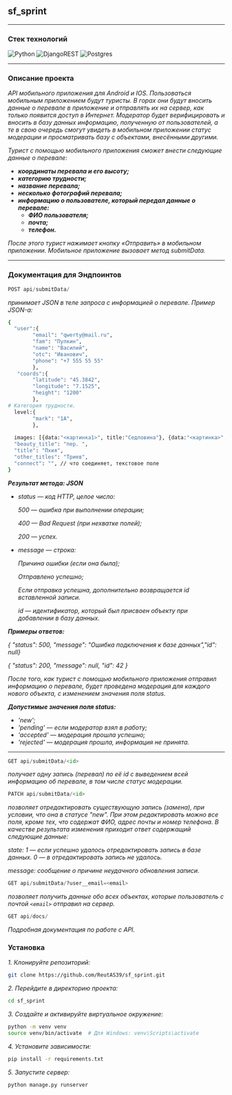## sf_sprint

______
### Стек технологий 


![Python](https://img.shields.io/badge/python-3670A0?style=for-the-badge&logo=python&logoColor=ffdd54)
![DjangoREST](https://img.shields.io/badge/DJANGO-REST-ff1709?style=for-the-badge&logo=django&logoColor=white&color=ff1709&labelColor=gray)
![Postgres](https://img.shields.io/badge/postgres-%23316192.svg?style=for-the-badge&logo=postgresql&logoColor=white)
______
### Описание проекта

_API мобильного приложения для Android и IOS.
*Пользоваться мобильным приложением будут туристы. В горах они будут вносить данные о перевале в приложение и отправлять их на сервер, как только появится доступ в Интернет.*
*Модератор будет верифицировать и вносить в базу данных информацию, полученную от пользователей, а те в свою очередь смогут увидеть в мобильном приложении статус модерации и просматривать базу с объектами, внесёнными другими.*_

*Турист с помощью мобильного приложения сможет внести следующие данные о перевале:*
+ ***координаты перевала и его высоту;***
+ ***категорию трудности;***
+ ***название перевала;***
+ ***несколько фотографий перевала;***
+ ***информацию о пользователе, который передал данные о перевале:***
  + ***ФИО пользователя;***
  + ***почта;***
  + ***телефон.***

*После этого турист нажимает кнопку «Отправить» в мобильном приложении. Мобильное приложение вызовает метод submitData.*

______

### Документация для Эндпоинтов 
 
```python
POST api/submitData/
 ```
 
 *принимает JSON в теле запроса с информацией о перевале. Пример JSON-а:*

``` sh
{
  "user":{
		"email": "qwerty@mail.ru", 
		"fam": "Пупкин", 
		"name": "Василий", 
		"otc": "Иванович", 
		"phone": "+7 555 55 55"
		}, 
   "coords":{
		"latitude": "45.3842",
		"longitude": "7.1525",
		"height": "1200"
		},
# Категория трудности.
  level:{
		"mark": "1А",
		},
 
  images: [{data:"<картинка1>", title:"Седловина"}, {data:"<картинка>", title:"Подъём"}]
  "beauty_title": "пер. ",
  "title": "Пхия",
  "other_titles": "Триев",
  "connect": "", // что соединяет, текстовое поле
}

```

***Результат метода: JSON***

+ *status — код HTTP, целое число:*
 
    *500 — ошибка при выполнении операции;*
    
    *400 — Bad Request (при нехватке полей);*
    
    *200 — успех.*
    
+ *message — строка:*

   *Причина ошибки (если она была);*
    
    *Отправлено успешно;*
    
    *Если отправка успешна, дополнительно возвращается id вставленной записи.*
    
    *id — идентификатор, который был присвоен объекту при добавлении в базу данных.*
    
    
***Примеры oтветов:***

*{ "status": 500, "message": "Ошибка подключения к базе данных","id": null}*

*{ "status": 200, "message": null, "id": 42 }*


*После того, как турист с помощью мобильного приложения отправил информацию о перевале, будет проведена модерация для каждого нового объекта, с изменением значения поля status.*

***Допустимые значения поля status:***

+ *'new';*
+ *'pending' — если модератор взял в работу;*
+ *'accepted' — модерация прошла успешно;*
+ *'rejected' — модерация прошла, информация не принята.*

______

```python
GET api/submitData/<id>
```
*получает одну запись (перевал) по её id с выведением всей информацию об перевале, в том числе статус модерации.*



```python
PATCH api/submitData/<id>
```

*позволяет отредактировать существующую запись (замена), при условии, что она в статусе "new". При этом редактировать можно все поля, кроме тех, что содержат ФИО, адрес почты и номер телефона. В качестве результата изменения приходит ответ содержащий следующие данные:*

 *state:*
     *1 — если успешно удалось отредактировать запись в базе данных.*
     *0 — в отредактировать запись не удалось.*
    
 *message: сообщение о причине неудачного обновления записи.*


   
```python
GET api/submitData/?user__email=<email>
```
*позволяет получить данные обо всех объектах, которые пользователь с почтой `<email>` отправил на сервер.*


```python
GET api/docs/
```
*Подробная документация по работе с API.*

### Установка 

*1. Клонируйте репозиторий:*

   ```bash
   git clone https://github.com/ReutAS39/sf_sprint.git
   ```

*2. Перейдите в директорию проекта:*

   ```bash
   cd sf_sprint
   ```

*3. Создайте и активируйте виртуальное окружение:*

   ```bash
   python -m venv venv
   source venv/bin/activate  # Для Windows: venv\Scripts\activate
   ```

*4. Установите зависимости:*

   ```bash
   pip install -r requirements.txt
   ```

*5. Запустите сервер:*

   ```bash
   python manage.py runserver
   ```
